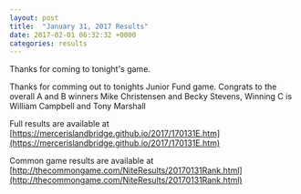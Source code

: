 ```yaml
---
layout: post
title:  "January 31, 2017 Results"
date: 2017-02-01 06:32:32 +0000
categories: results
---
```

Thanks for coming to tonight's game.

Thanks for comming out to tonights Junior Fund game.  Congrats to the overall A and B winners Mike Christensen and Becky Stevens, Winning C is William Campbell and Tony Marshall

Full results are available at [https://mercerislandbridge.github.io/2017/170131E.htm](https://mercerislandbridge.github.io/2017/170131E.htm)

Common game results are available at [http://thecommongame.com/NiteResults/20170131Rank.html](http://thecommongame.com/NiteResults/20170131Rank.html)
